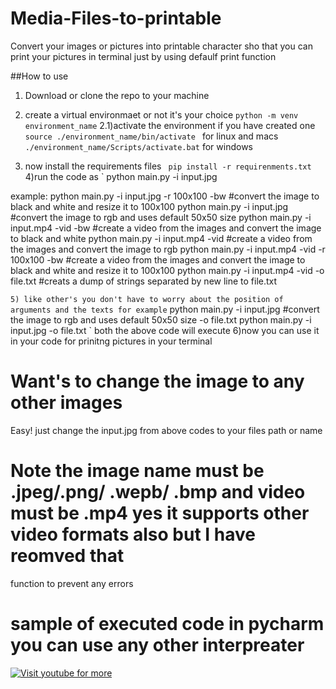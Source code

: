 # Media-Files-to-printable
Convert your images or pictures into printable character sho that you  can print your pictures in terminal just by using defaulf print function



##How to use
1) Download or clone the repo to your machine
2) create a virtual environmaet or not it's your choice
`
python -m venv environment_name
`
2.1)activate the environment if you have created one
`source ./environment_name/bin/activate ` for linux and macs
` ./environment_name/Scripts/activate.bat ` for windows

3) now install the requirements files
` pip install -r requirenments.txt`
4)run the code as
` python main.py -i input.jpg

example:
        python main.py -i input.jpg -r 100x100 -bw #convert the image to black and white and resize it to 100x100
        python main.py -i input.jpg  #convert the image to rgb and uses default 50x50 size
        python main.py -i input.mp4 -vid -bw #create a video from the images and convert the image to black and white
        python main.py -i input.mp4 -vid  #create a video from the images and convert the image to rgb
        python main.py -i input.mp4 -vid -r 100x100 -bw #create a video from the images and convert the image to black and white and resize it to 100x100
        python main.py -i input.mp4 -vid -o file.txt #creats a dump of strings separated by new line to file.txt

`
5) like other's you don't have to worry about the position of arguments and the texts for example
`
python main.py -i input.jpg #convert the image to rgb and uses default 50x50 size -o file.txt
python main.py -i input.jpg  -o file.txt
`
both the above code will execute 
6)now you can use it in your code for prinitng pictures in your terminal

# Want's to change the image to any other images
Easy! just change the input.jpg from above codes to your files path or name
# Note the image name must be .jpeg/.png/ .wepb/ .bmp and video must be .mp4 yes it supports other video formats also but I have reomved that 
function to prevent any errors

# sample of executed code in pycharm you can use any other interpreater
[![Visit youtube for more](https://i9.ytimg.com/vi/fhQ3AGA-e-E/mq2.jpg?sqp=CJiYsJIG&rs=AOn4CLAIBompMgTg87k8ywQ1-8SPyD5_Og)](https://www.youtube.com/watch?v=fhQ3AGA-e-E "asciirender")




